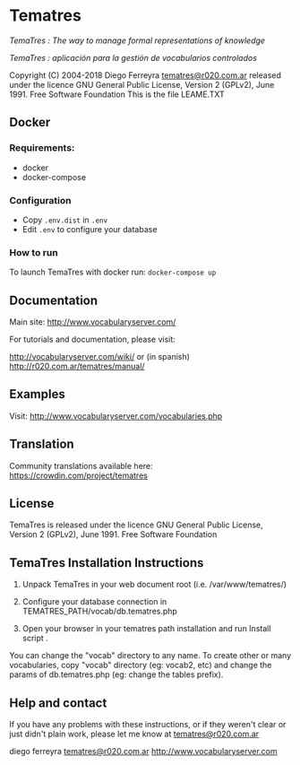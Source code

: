 # Tematres

*TemaTres : The way to manage formal representations of knowledge*

*TemaTres : aplicación para la gestión de vocabularios controlados*

Copyright (C) 2004-2018 Diego Ferreyra tematres@r020.com.ar
released under the licence GNU General Public License, Version 2 (GPLv2), June 1991. Free Software Foundation
This is the file LEAME.TXT


## Docker
### Requirements:
  - docker
  - docker-compose

### Configuration
 - Copy `.env.dist` in `.env`
 - Edit `.env` to configure your database 

### How to run 
  To launch TemaTres with docker run: `docker-compose up`


## Documentation
Main site: http://www.vocabularyserver.com/

For tutorials and documentation, please visit:

http://vocabularyserver.com/wiki/ or (in spanish) http://r020.com.ar/tematres/manual/


## Examples
Visit: http://www.vocabularyserver.com/vocabularies.php


## Translation
Community translations available here: https://crowdin.com/project/tematres


## License
TemaTres is released under the licence GNU General Public License, Version 2 (GPLv2), June 1991. Free Software Foundation


## TemaTres Installation Instructions

1. Unpack TemaTres in your web document root (i.e. /var/www/tematres/)

2. Configure your database connection in TEMATRES_PATH/vocab/db.tematres.php 

3. Open your browser in your tematres path installation and run Install script .

You can change the "vocab" directory to any name. To create other or many vocabularies,  copy "vocab" directory (eg: vocab2, etc) and change the params of db.tematres.php (eg: change the tables prefix).


## Help and contact

If you have any problems with these instructions, or if they weren't clear
or just didn't plain work, please let me know at tematres@r020.com.ar

diego ferreyra
tematres@r020.com.ar
http://www.vocabularyserver.com
